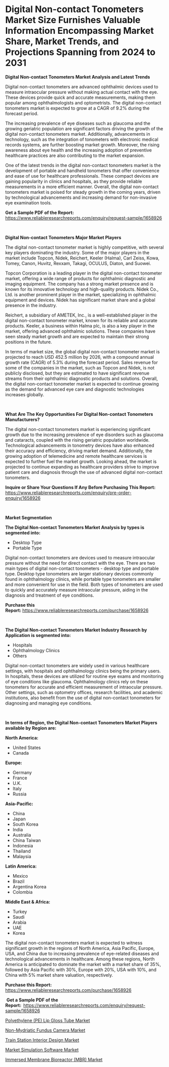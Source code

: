 <p><h1>Digital Non-contact Tonometers Market Size Furnishes Valuable Information Encompassing Market Share, Market Trends, and Projections Spanning from 2024 to 2031</h1></p><p><strong>Digital Non-contact Tonometers Market Analysis and Latest Trends</strong></p>
<p><p>Digital non-contact tonometers are advanced ophthalmic devices used to measure intraocular pressure without making actual contact with the eye. These devices provide quick and accurate measurements, making them popular among ophthalmologists and optometrists. The digital non-contact tonometers market is expected to grow at a CAGR of 9.2% during the forecast period.</p><p>The increasing prevalence of eye diseases such as glaucoma and the growing geriatric population are significant factors driving the growth of the digital non-contact tonometers market. Additionally, advancements in technology, such as the integration of tonometers with electronic medical records systems, are further boosting market growth. Moreover, the rising awareness about eye health and the increasing adoption of preventive healthcare practices are also contributing to the market expansion.</p><p>One of the latest trends in the digital non-contact tonometers market is the development of portable and handheld tonometers that offer convenience and ease of use for healthcare professionals. These compact devices are gaining popularity in clinics and hospitals, as they provide reliable measurements in a more efficient manner. Overall, the digital non-contact tonometers market is poised for steady growth in the coming years, driven by technological advancements and increasing demand for non-invasive eye examination tools.</p></p>
<p><strong>Get a Sample PDF of the Report:&nbsp;</strong> <a href="https://www.reliableresearchreports.com/enquiry/request-sample/1658926">https://www.reliableresearchreports.com/enquiry/request-sample/1658926</a></p>
<p>&nbsp;</p>
<p><strong>Digital Non-contact Tonometers Major Market Players</strong></p>
<p><p>The digital non-contact tonometer market is highly competitive, with several key players dominating the industry. Some of the major players in the market include Topcon, Nidek, Reichert, Keeler (Halma), Carl Zeiss, Kowa, Tomey, Canon, Huvitz, Rexxam, Takagi, OCULUS, Diaton, and Suowei.</p><p>Topcon Corporation is a leading player in the digital non-contact tonometer market, offering a wide range of products for ophthalmic diagnostic and imaging equipment. The company has a strong market presence and is known for its innovative technology and high-quality products. Nidek Co., Ltd. is another prominent player in the market, specializing in ophthalmic equipment and devices. Nidek has significant market share and a global presence in the industry.</p><p>Reichert, a subsidiary of AMETEK, Inc., is a well-established player in the digital non-contact tonometer market, known for its reliable and accurate products. Keeler, a business within Halma plc, is also a key player in the market, offering advanced ophthalmic solutions. These companies have seen steady market growth and are expected to maintain their strong positions in the future.</p><p>In terms of market size, the global digital non-contact tonometer market is projected to reach USD 452.5 million by 2026, with a compound annual growth rate (CAGR) of 5.3% during the forecast period. Sales revenue for some of the companies in the market, such as Topcon and Nidek, is not publicly disclosed, but they are estimated to have significant revenue streams from their ophthalmic diagnostic products and solutions. Overall, the digital non-contact tonometer market is expected to continue growing as the demand for advanced eye care and diagnostic technologies increases globally.</p></p>
<p>&nbsp;</p>
<p><strong>What Are The Key Opportunities For Digital Non-contact Tonometers Manufacturers?</strong></p>
<p><p>The digital non-contact tonometers market is experiencing significant growth due to the increasing prevalence of eye disorders such as glaucoma and cataracts, coupled with the rising geriatric population worldwide. Technological advancements in tonometry devices have also enhanced their accuracy and efficiency, driving market demand. Additionally, the growing adoption of telemedicine and remote healthcare services is expected to further fuel the market growth. Looking ahead, the market is projected to continue expanding as healthcare providers strive to improve patient care and diagnosis through the use of advanced digital non-contact tonometers.</p></p>
<p><strong>Inquire or Share Your Questions If Any Before Purchasing This Report:</strong> <a href="https://www.reliableresearchreports.com/enquiry/pre-order-enquiry/1658926">https://www.reliableresearchreports.com/enquiry/pre-order-enquiry/1658926</a></p>
<p>&nbsp;</p>
<p><strong>Market Segmentation</strong></p>
<p><strong>The Digital Non-contact Tonometers Market Analysis by types is segmented into:</strong></p>
<p><ul><li>Desktop Type</li><li>Portable Type</li></ul></p>
<p><p>Digital non-contact tonometers are devices used to measure intraocular pressure without the need for direct contact with the eye. There are two main types of digital non-contact tonometers - desktop type and portable type. Desktop type tonometers are larger stationary devices commonly found in ophthalmology clinics, while portable type tonometers are smaller and more convenient for use in the field. Both types of tonometers are used to quickly and accurately measure intraocular pressure, aiding in the diagnosis and treatment of eye conditions.</p></p>
<p><strong>Purchase this Report:&nbsp;</strong><a href="https://www.reliableresearchreports.com/purchase/1658926">https://www.reliableresearchreports.com/purchase/1658926</a></p>
<p>&nbsp;</p>
<p><strong>The Digital Non-contact Tonometers Market Industry Research by Application is segmented into:</strong></p>
<p><ul><li>Hospitals</li><li>Ophthalmology Clinics</li><li>Others</li></ul></p>
<p><p>Digital non-contact tonometers are widely used in various healthcare settings, with hospitals and ophthalmology clinics being the primary users. In hospitals, these devices are utilized for routine eye exams and monitoring of eye conditions like glaucoma. Ophthalmology clinics rely on these tonometers for accurate and efficient measurement of intraocular pressure. Other settings, such as optometry offices, research facilities, and academic institutions, also benefit from the use of digital non-contact tonometers for diagnosing and managing eye conditions.</p></p>
<p>&nbsp;</p>
<p><strong>In terms of Region, the Digital Non-contact Tonometers Market Players available by Region are:</strong></p>
<p>
    <p> <strong> North America: </strong>
        <ul>
            <li>United States</li>
            <li>Canada</li>
        </ul>
        </p> 
    <p> <strong> Europe: </strong>
        <ul>
            <li>Germany</li>
            <li>France</li>
            <li>U.K.</li>
            <li>Italy</li>
            <li>Russia</li>
        </ul>
        </p> 
    <p> <strong> Asia-Pacific: </strong>
        <ul>
            <li>China</li>
            <li>Japan</li>
            <li>South Korea</li>
            <li>India</li>
            <li>Australia</li>
            <li>China Taiwan</li>
            <li>Indonesia</li>
            <li>Thailand</li>
            <li>Malaysia</li>
        </ul>
        </p> 
    <p> <strong> Latin America: </strong>
        <ul>
            <li>Mexico</li>
            <li>Brazil</li>
            <li>Argentina Korea</li>
            <li>Colombia</li>
        </ul>
        </p> 
    <p> <strong> Middle East & Africa: </strong>
        <ul>
            <li>Turkey</li>
            <li>Saudi</li>
            <li>Arabia</li>
            <li>UAE</li>
            <li>Korea</li>
        </ul>
    </p>
    </p>
<p><p>The digital non-contact tonometers market is expected to witness significant growth in the regions of North America, Asia Pacific, Europe, USA, and China due to increasing prevalence of eye-related diseases and technological advancements in healthcare. Among these regions, North America is anticipated to dominate the market with a market share of 35%, followed by Asia Pacific with 30%, Europe with 20%, USA with 10%, and China with 5% market share valuation, respectively.</p></p>
<p><strong>Purchase this Report: </strong><a href="https://www.reliableresearchreports.com/purchase/1658926">https://www.reliableresearchreports.com/purchase/1658926</a></p>
<p>&nbsp;<strong>Get a Sample PDF of the Report:&nbsp;&nbsp;</strong><a href="https://www.reliableresearchreports.com/enquiry/request-sample/1658926">https://www.reliableresearchreports.com/enquiry/request-sample/1658926</a></p>
<p><strong></strong></p>
<p><p><a href="https://github.com/CliffMedina6/Market-Research-Report-List-3/blob/main/polyethylene-pe-lip-gloss-tube-market.md">Polyethylene (PE) Lip Gloss Tube Market</a></p><p><a href="https://issuu.com/reportprime-2/docs/non-mydriatic-fundus-camera-market-size-2030.pptx">Non-Mydriatic Fundus Camera Market</a></p><p><a href="https://medium.com/@v27092023/train-station-interior-design-market-competitive-analysis-market-trends-and-forecast-to-2031-1d87c6212118">Train Station Interior Design Market</a></p><p><a href="https://medium.com/@linabernier/market-simulation-software-market-trends-forecast-and-competitive-analysis-to-2031-fc3f1eb9a9cd">Market Simulation Software Market</a></p><p><a href="https://github.com/provorikovar/Market-Research-Report-List-3/blob/main/immersed-membrane-bioreactor-mbr-market.md">Immersed Membrane Bioreactor (MBR) Market</a></p></p>